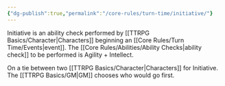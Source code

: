 ```yaml
---
{"dg-publish":true,"permalink":"/core-rules/turn-time/initiative/"}
---
```


Initiative is an ability check performed by [[TTRPG Basics/Character\|Characters]] beginning an [[Core Rules/Turn Time/Events\|event]].
The [[Core Rules/Abilities/Ability Checks\|ability check]] to be performed is Agility + Intellect.

On a tie between two [[TTRPG Basics/Character\|Characters]] for Initiative. The [[TTRPG Basics/GM\|GM]] chooses who would go first.